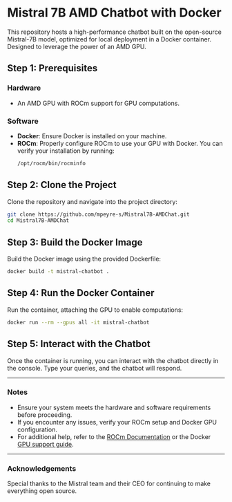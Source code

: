 # Mistral 7B AMD Chatbot with Docker

This repository hosts a high-performance chatbot built on the open-source Mistral-7B model, optimized for local deployment in a Docker container. Designed to leverage the power of an AMD GPU.

## Step 1: Prerequisites

### Hardware
- An AMD GPU with ROCm support for GPU computations.

### Software
- **Docker**: Ensure Docker is installed on your machine.
- **ROCm**: Properly configure ROCm to use your GPU with Docker. You can verify your installation by running:
  ```bash
  /opt/rocm/bin/rocminfo
  ```

## Step 2: Clone the Project
Clone the repository and navigate into the project directory:
```bash
git clone https://github.com/mpeyre-s/Mistral7B-AMDChat.git
cd Mistral7B-AMDChat
```

## Step 3: Build the Docker Image
Build the Docker image using the provided Dockerfile:
```bash
docker build -t mistral-chatbot .
```

## Step 4: Run the Docker Container
Run the container, attaching the GPU to enable computations:
```bash
docker run --rm --gpus all -it mistral-chatbot
```

## Step 5: Interact with the Chatbot
Once the container is running, you can interact with the chatbot directly in the console. Type your queries, and the chatbot will respond.

---

### Notes
- Ensure your system meets the hardware and software requirements before proceeding.
- If you encounter any issues, verify your ROCm setup and Docker GPU configuration.
- For additional help, refer to the [ROCm Documentation](https://rocm.docs.amd.com/) or the Docker [GPU support guide](https://docs.docker.com/config/containers/resource_constraints/#gpu).

---

### Acknowledgements
Special thanks to the Mistral team and their CEO for continuing to make everything open source.

